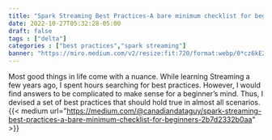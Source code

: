 ```yaml
---
title: "Spark Streaming Best Practices-A bare minimum checklist for beginners"
date: 2022-10-27T05:32:28-05:00
draft: false
tags : ["delta"]
categories : ["best practices","spark streaming"]
banner: "https://miro.medium.com/v2/resize:fit:720/format:webp/0*cz6kE2uu4BUvfTo6.jpg"
---
```

Most good things in life come with a nuance. While learning Streaming a few years ago, I spent hours searching for best practices. However, I would find answers to be complicated to make sense for a beginner’s mind. Thus, I devised a set of best practices that should hold true in almost all scenarios.
{{< medium url="https://medium.com/@canadiandataguy/spark-streaming-best-practices-a-bare-minimum-checklist-for-beginners-2b7d2332b0aa" >}}